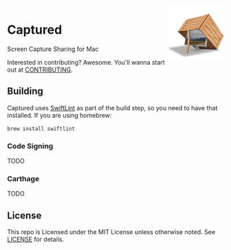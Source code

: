 <img align="right" src="/Captured/Assets.xcassets/AppIcon.appiconset/icon_128x128.png?raw=true" />

# Captured

Screen Capture Sharing for Mac

Interested in contributing? Awesome. You'll wanna start out at
[CONTRIBUTING](/CONTRIBUTING.md).

## Building

Captured uses [SwiftLint](https://github.com/realm/SwiftLint) as part of the
build step, so you need to have that installed. If you are using homebrew:

```
brew install swiftlint
```

### Code Signing

TODO

### Carthage

TODO

## License

This repo is Licensed under the MIT License unless otherwise noted. See
[LICENSE](LICENSE) for details.
